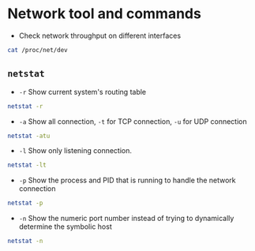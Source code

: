 # Network tool and commands

* Check network throughput on different interfaces
```bash
cat /proc/net/dev
```

## `netstat`

* `-r` Show current system's routing table
```bash
netstat -r
```

* `-a` Show all connection, `-t` for TCP connection, `-u` for UDP connection
```bash
netstat -atu
```

* `-l` Show only listening connection.
```bash
netstat -lt
```

* `-p` Show the process and PID that is running to handle the network connection
```bash
netstat -p
```

* `-n` Show the numeric port number instead of trying to dynamically determine the symbolic host
```bash
netstat -n
```
